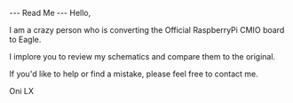 --- Read Me ---
Hello,

I am a crazy person who is converting the Official RaspberryPi CMIO board to Eagle.

I implore you to review my schematics and compare them to the original.

If you'd like to help or find a mistake, please feel free to contact me.

Oni LX
